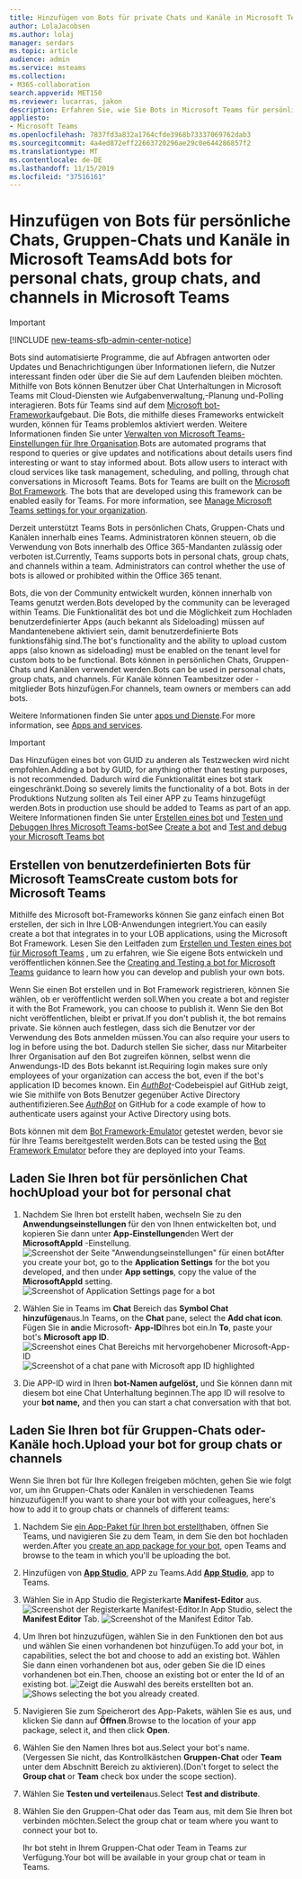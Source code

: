 ```yaml
---
title: Hinzufügen von Bots für private Chats und Kanäle in Microsoft Teams
author: LolaJacobsen
ms.author: lolaj
manager: serdars
ms.topic: article
audience: admin
ms.service: msteams
ms.collection:
- M365-collaboration
search.appverid: MET150
ms.reviewer: lucarras, jakon
description: Erfahren Sie, wie Sie Bots in Microsoft Teams für persönliche Chats, Gruppen-Chats und Kanäle hinzufügen und ihre eigenen Bots für persönliche Chats, Gruppen-Chats und Kanäle Hochladen.
appliesto:
- Microsoft Teams
ms.openlocfilehash: 7837fd3a832a1764cfde3968b73337069762dab3
ms.sourcegitcommit: 4a4ed872eff22663720296ae29c0e644286857f2
ms.translationtype: MT
ms.contentlocale: de-DE
ms.lasthandoff: 11/15/2019
ms.locfileid: "37516161"
---
```

<a name="add-bots-for-personal-chats-group-chats-and-channels-in-microsoft-teams"></a><span data-ttu-id="ff39e-103">Hinzufügen von Bots für persönliche Chats, Gruppen-Chats und Kanäle in Microsoft Teams</span><span class="sxs-lookup"><span data-stu-id="ff39e-103">Add bots for personal chats, group chats, and channels in Microsoft Teams</span></span>
==========================================================
> [!IMPORTANT]
> [!INCLUDE [new-teams-sfb-admin-center-notice](includes/new-teams-sfb-admin-center-notice.md)]

<span data-ttu-id="ff39e-p101">Bots sind automatisierte Programme, die auf Abfragen antworten oder Updates und Benachrichtigungen über Informationen liefern, die Nutzer interessant finden oder über die Sie auf dem Laufenden bleiben möchten. Mithilfe von Bots können Benutzer über Chat Unterhaltungen in Microsoft Teams mit Cloud-Diensten wie Aufgabenverwaltung,-Planung und-Polling interagieren. Bots für Teams sind auf dem [Microsoft bot-Framework](https://go.microsoft.com/fwlink/?linkid=854370)aufgebaut. Die Bots, die mithilfe dieses Frameworks entwickelt wurden, können für Teams problemlos aktiviert werden. Weitere Informationen finden Sie unter [Verwalten von Microsoft Teams-Einstellungen für Ihre Organisation](enable-features-office-365.md).</span><span class="sxs-lookup"><span data-stu-id="ff39e-p101">Bots are automated programs that respond to queries or give updates and notifications about details users find interesting or want to stay informed about. Bots allow users to interact with cloud services like task management, scheduling, and polling, through chat conversations in Microsoft Teams. Bots for Teams are built on the [Microsoft Bot Framework](https://go.microsoft.com/fwlink/?linkid=854370). The bots that are developed using this framework can be enabled easily for Teams. For more information, see [Manage Microsoft Teams settings for your organization](enable-features-office-365.md).</span></span>

<span data-ttu-id="ff39e-p102">Derzeit unterstützt Teams Bots in persönlichen Chats, Gruppen-Chats und Kanälen innerhalb eines Teams. Administratoren können steuern, ob die Verwendung von Bots innerhalb des Office 365-Mandanten zulässig oder verboten ist.<span id="_T-Bot" class="anchor"></span></span><span class="sxs-lookup"><span data-stu-id="ff39e-p102">Currently, Teams supports bots in personal chats, group chats, and channels within a team. Administrators can control whether the use of bots is allowed or prohibited within the Office 365 tenant.<span id="_T-Bot" class="anchor"></span></span></span>

<span data-ttu-id="ff39e-111">Bots, die von der Community entwickelt wurden, können innerhalb von Teams genutzt werden.</span><span class="sxs-lookup"><span data-stu-id="ff39e-111">Bots developed by the community can be leveraged within Teams.</span></span> <span data-ttu-id="ff39e-112">Die Funktionalität des bot und die Möglichkeit zum Hochladen benutzerdefinierter Apps (auch bekannt als Sideloading) müssen auf Mandantenebene aktiviert sein, damit benutzerdefinierte Bots funktionsfähig sind.</span><span class="sxs-lookup"><span data-stu-id="ff39e-112">The bot's functionality and the ability to upload custom apps (also known as sideloading) must be enabled on the tenant level for custom bots to be functional.</span></span> <span data-ttu-id="ff39e-113">Bots können in persönlichen Chats, Gruppen-Chats und Kanälen verwendet werden.</span><span class="sxs-lookup"><span data-stu-id="ff39e-113">Bots can be used in personal chats, group chats, and channels.</span></span> <span data-ttu-id="ff39e-114">Für Kanäle können Teambesitzer oder -mitglieder Bots hinzufügen.</span><span class="sxs-lookup"><span data-stu-id="ff39e-114">For channels, team owners or members can add bots.</span></span>

<span data-ttu-id="ff39e-115">Weitere Informationen finden Sie unter [apps und Dienste](https://support.office.com/article/Apps-and-services-cc1fba57-9900-4634-8306-2360a40c665b).</span><span class="sxs-lookup"><span data-stu-id="ff39e-115">For more information, see [Apps and services](https://support.office.com/article/Apps-and-services-cc1fba57-9900-4634-8306-2360a40c665b).</span></span>

> [!IMPORTANT]
> <span data-ttu-id="ff39e-116">Das Hinzufügen eines bot von GUID zu anderen als Testzwecken wird nicht empfohlen.</span><span class="sxs-lookup"><span data-stu-id="ff39e-116">Adding a bot by GUID, for anything other than testing purposes, is not recommended.</span></span> <span data-ttu-id="ff39e-117">Dadurch wird die Funktionalität eines bot stark eingeschränkt.</span><span class="sxs-lookup"><span data-stu-id="ff39e-117">Doing so severely limits the functionality of a bot.</span></span> <span data-ttu-id="ff39e-118">Bots in der Produktions Nutzung sollten als Teil einer APP zu Teams hinzugefügt werden.</span><span class="sxs-lookup"><span data-stu-id="ff39e-118">Bots in production use should be added to Teams as part of an app.</span></span> <span data-ttu-id="ff39e-119">Weitere Informationen finden Sie unter [Erstellen eines bot](https://docs.microsoft.com/microsoftteams/platform/concepts/bots/bots-create) und [Testen und Debuggen Ihres Microsoft Teams-bot](https://docs.microsoft.com/microsoftteams/platform/concepts/bots/bots-test)</span><span class="sxs-lookup"><span data-stu-id="ff39e-119">See [Create a bot](https://docs.microsoft.com/microsoftteams/platform/concepts/bots/bots-create) and [Test and debug your Microsoft Teams bot](https://docs.microsoft.com/microsoftteams/platform/concepts/bots/bots-test)</span></span>

<a name="create-custom-bots-for-microsoft-teams"></a><span data-ttu-id="ff39e-120">Erstellen von benutzerdefinierten Bots für Microsoft Teams</span><span class="sxs-lookup"><span data-stu-id="ff39e-120">Create custom bots for Microsoft Teams</span></span>
--------------------------------------

<span data-ttu-id="ff39e-121">Mithilfe des Microsoft bot-Frameworks können Sie ganz einfach einen Bot erstellen, der sich in Ihre LOB-Anwendungen integriert.</span><span class="sxs-lookup"><span data-stu-id="ff39e-121">You can easily create a bot that integrates in to your LOB applications, using the Microsoft Bot Framework.</span></span> <span data-ttu-id="ff39e-122">Lesen Sie den Leitfaden zum [Erstellen und Testen eines bot für Microsoft Teams](https://go.microsoft.com/fwlink/?linkid=854371) , um zu erfahren, wie Sie eigene Bots entwickeln und veröffentlichen können.</span><span class="sxs-lookup"><span data-stu-id="ff39e-122">See the [Creating and Testing a bot for Microsoft Teams](https://go.microsoft.com/fwlink/?linkid=854371) guidance to learn how you can develop and publish your own bots.</span></span>

<span data-ttu-id="ff39e-123">Wenn Sie einen Bot erstellen und in Bot Framework registrieren, können Sie wählen, ob er veröffentlicht werden soll.</span><span class="sxs-lookup"><span data-stu-id="ff39e-123">When you create a bot and register it with the Bot Framework, you can choose to publish it.</span></span> <span data-ttu-id="ff39e-124">Wenn Sie den Bot nicht veröffentlichen, bleibt er privat.</span><span class="sxs-lookup"><span data-stu-id="ff39e-124">If you don't publish it, the bot remains private.</span></span> <span data-ttu-id="ff39e-125">Sie können auch festlegen, dass sich die Benutzer vor der Verwendung des Bots anmelden müssen.</span><span class="sxs-lookup"><span data-stu-id="ff39e-125">You can also require your users to log in before using the bot.</span></span> <span data-ttu-id="ff39e-126">Dadurch stellen Sie sicher, dass nur Mitarbeiter Ihrer Organisation auf den Bot zugreifen können, selbst wenn die Anwendungs-ID des Bots bekannt ist.</span><span class="sxs-lookup"><span data-stu-id="ff39e-126">Requiring login makes sure only employees of your organization can access the bot, even if the bot's application ID becomes known.</span></span> <span data-ttu-id="ff39e-127">Ein [*AuthBot*](https://go.microsoft.com/fwlink/?linkid=854372)-Codebeispiel auf GitHub zeigt, wie Sie mithilfe von Bots Benutzer gegenüber Active Directory authentifizieren.</span><span class="sxs-lookup"><span data-stu-id="ff39e-127">See [*AuthBot*](https://go.microsoft.com/fwlink/?linkid=854372) on GitHub for a code example of how to authenticate users against your Active Directory using bots.</span></span>

<span data-ttu-id="ff39e-128">Bots können mit dem [Bot Framework-Emulator](https://go.microsoft.com/fwlink/?linkid=854373) getestet werden, bevor sie für Ihre Teams bereitgestellt werden.</span><span class="sxs-lookup"><span data-stu-id="ff39e-128">Bots can be tested using the [Bot Framework Emulator](https://go.microsoft.com/fwlink/?linkid=854373) before they are deployed into your Teams.</span></span>

<a name="upload-your-bot-for-personal-chat"></a><span data-ttu-id="ff39e-129">Laden Sie Ihren bot für persönlichen Chat hoch</span><span class="sxs-lookup"><span data-stu-id="ff39e-129">Upload your bot for personal chat</span></span>
---------------------------------------

1. <span data-ttu-id="ff39e-130">Nachdem Sie Ihren bot erstellt haben, wechseln Sie zu den **Anwendungseinstellungen** für den von Ihnen entwickelten bot, und kopieren Sie dann unter **App-Einstellungen**den Wert der **MicrosoftAppId** -Einstellung. ![Screenshot der Seite "Anwendungseinstellungen" für einen bot](media/Add_bots_for_private_chats_and_channels_in_Microsoft_Teams_image5.png)</span><span class="sxs-lookup"><span data-stu-id="ff39e-130">After you create your bot, go to the **Application Settings** for the bot you developed, and then under **App settings**, copy the value of the **MicrosoftAppId** setting.![Screenshot of Application Settings page for a bot](media/Add_bots_for_private_chats_and_channels_in_Microsoft_Teams_image5.png)</span></span>

2.  <span data-ttu-id="ff39e-131">Wählen Sie in Teams im **Chat** Bereich das **Symbol Chat hinzufügen**aus.</span><span class="sxs-lookup"><span data-stu-id="ff39e-131">In Teams, on the **Chat** pane, select the **Add chat icon**.</span></span> <span data-ttu-id="ff39e-132">Fügen Sie in **an**die Microsoft- **App-ID**Ihres bot ein.</span><span class="sxs-lookup"><span data-stu-id="ff39e-132">In **To**, paste your bot's **Microsoft app ID**.</span></span> <span data-ttu-id="ff39e-133">![Screenshot eines Chat Bereichs mit hervorgehobener Microsoft-App-ID](media/Add_bots_for_private_chats_and_channels_in_Microsoft_Teams_image6.png)</span><span class="sxs-lookup"><span data-stu-id="ff39e-133">![Screenshot of a chat pane with Microsoft app ID highlighted](media/Add_bots_for_private_chats_and_channels_in_Microsoft_Teams_image6.png)</span></span>

3. <span data-ttu-id="ff39e-134">Die APP-ID wird in Ihren **bot-Namen aufgelöst,** und Sie können dann mit diesem bot eine Chat Unterhaltung beginnen.</span><span class="sxs-lookup"><span data-stu-id="ff39e-134">The app ID will resolve to your **bot name,** and then you can start a chat conversation with that bot.</span></span>

<a name="upload-your-bot-for-group-chats-or-channels"></a><span data-ttu-id="ff39e-135">Laden Sie Ihren bot für Gruppen-Chats oder-Kanäle hoch.</span><span class="sxs-lookup"><span data-stu-id="ff39e-135">Upload your bot for group chats or channels</span></span>
-----------------------------------

<span data-ttu-id="ff39e-136">Wenn Sie Ihren bot für Ihre Kollegen freigeben möchten, gehen Sie wie folgt vor, um ihn Gruppen-Chats oder Kanälen in verschiedenen Teams hinzuzufügen:</span><span class="sxs-lookup"><span data-stu-id="ff39e-136">If you want to share your bot with your colleagues, here's how to add it to group chats or channels of different teams:</span></span>

1. <span data-ttu-id="ff39e-137">Nachdem Sie [ein App-Paket für Ihren bot erstellt](https://docs.microsoft.com/microsoftteams/platform/concepts/apps/apps-upload)haben, öffnen Sie Teams, und navigieren Sie zu dem Team, in dem Sie den bot hochladen werden.</span><span class="sxs-lookup"><span data-stu-id="ff39e-137">After you [create an app package for your bot](https://docs.microsoft.com/microsoftteams/platform/concepts/apps/apps-upload), open Teams and browse to the team in which you'll be uploading the bot.</span></span>
2. <span data-ttu-id="ff39e-138">Hinzufügen von **[App Studio](https://docs.microsoft.com/microsoftteams/platform/get-started/get-started-app-studio)**, APP zu Teams.</span><span class="sxs-lookup"><span data-stu-id="ff39e-138">Add **[App Studio](https://docs.microsoft.com/microsoftteams/platform/get-started/get-started-app-studio)**, app to Teams.</span></span>
3. <span data-ttu-id="ff39e-139">Wählen Sie in App Studio die Registerkarte **Manifest-Editor** aus. ![Screenshot der Registerkarte Manifest-Editor.](media/Adding_Bot_To_Teams.png)</span><span class="sxs-lookup"><span data-stu-id="ff39e-139">In App Studio, select the **Manifest Editor** Tab. ![Screenshot of the Manifest Editor Tab.](media/Adding_Bot_To_Teams.png)</span></span>
4. <span data-ttu-id="ff39e-140">Um Ihren bot hinzuzufügen, wählen Sie in den Funktionen den bot aus und wählen Sie einen vorhandenen bot hinzufügen.</span><span class="sxs-lookup"><span data-stu-id="ff39e-140">To add your bot, in capabilities, select the bot and choose to add an existing bot.</span></span> <span data-ttu-id="ff39e-141">Wählen Sie dann einen vorhandenen bot aus, oder geben Sie die ID eines vorhandenen bot ein.</span><span class="sxs-lookup"><span data-stu-id="ff39e-141">Then, choose an existing bot or enter the Id of an existing bot.</span></span>
<span data-ttu-id="ff39e-142">![Zeigt die Auswahl des bereits erstellten bot an.](media/Select_Existing_Bot.png)</span><span class="sxs-lookup"><span data-stu-id="ff39e-142">![Shows selecting the bot you already created.](media/Select_Existing_Bot.png)</span></span>
5. <span data-ttu-id="ff39e-143">Navigieren Sie zum Speicherort des App-Pakets, wählen Sie es aus, und klicken Sie dann auf **Öffnen**.</span><span class="sxs-lookup"><span data-stu-id="ff39e-143">Browse to the location of your app package, select it, and then click **Open**.</span></span>
6. <span data-ttu-id="ff39e-144">Wählen Sie den Namen Ihres bot aus.</span><span class="sxs-lookup"><span data-stu-id="ff39e-144">Select your bot's name.</span></span> <span data-ttu-id="ff39e-145">(Vergessen Sie nicht, das Kontrollkästchen **Gruppen-Chat** oder **Team** unter dem Abschnitt Bereich zu aktivieren).</span><span class="sxs-lookup"><span data-stu-id="ff39e-145">(Don't forget to select the **Group chat** or **Team** check box under the scope section).</span></span>
7. <span data-ttu-id="ff39e-146">Wählen Sie **Testen und verteilen**aus.</span><span class="sxs-lookup"><span data-stu-id="ff39e-146">Select **Test and distribute**.</span></span>
8. <span data-ttu-id="ff39e-147">Wählen Sie den Gruppen-Chat oder das Team aus, mit dem Sie Ihren bot verbinden möchten.</span><span class="sxs-lookup"><span data-stu-id="ff39e-147">Select the group chat or team where you want to connect your bot to.</span></span>

    <span data-ttu-id="ff39e-148">Ihr bot steht in Ihrem Gruppen-Chat oder Team in Teams zur Verfügung.</span><span class="sxs-lookup"><span data-stu-id="ff39e-148">Your bot will be available in your group chat or team in Teams.</span></span>
